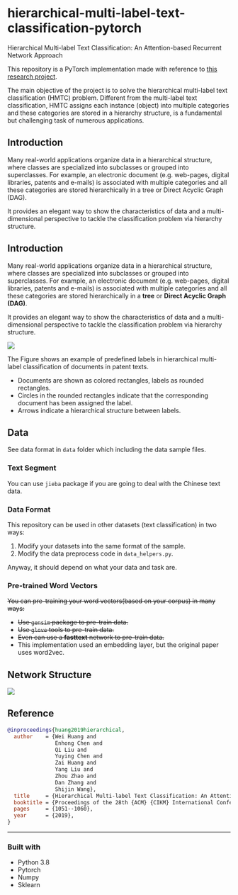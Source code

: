 # hierarchical-multi-label-text-classification-pytorch
Hierarchical Multi-label Text Classification: An Attention-based Recurrent Network Approach

This repository is a PyTorch implementation made with reference to [this research project](https://dl.acm.org/doi/10.1145/3357384.3357885).

The main objective of the project is to solve the hierarchical multi-label text classification (HMTC) problem. Different from the multi-label text classification, HMTC assigns each instance (object) into multiple categories and these categories are stored in a hierarchy structure, is a fundamental but challenging task of numerous applications.

## Introduction
Many real-world applications organize data in a hierarchical structure, where classes are specialized into subclasses or grouped into superclasses. For example, an electronic document (e.g. web-pages, digital libraries, patents and e-mails) is associated with multiple categories and all these categories are stored hierarchically in a tree or Direct Acyclic Graph (DAG).

It provides an elegant way to show the characteristics of data and a multi-dimensional perspective to tackle the classification problem via hierarchy structure.

## Introduction

Many real-world applications organize data in a hierarchical structure, where classes are specialized into subclasses or grouped into superclasses. For example, an electronic document (e.g. web-pages, digital libraries, patents and e-mails) is associated with multiple categories and all these categories are stored hierarchically in a **tree** or **Direct Acyclic Graph (DAG)**. 

It provides an elegant way to show the characteristics of data and a multi-dimensional perspective to tackle the classification problem via hierarchy structure. 

![](https://farm8.staticflickr.com/7806/31717892987_e2e851eaaf_o.png)

The Figure shows an example of predefined labels in hierarchical multi-label classification of documents in patent texts. 

- Documents are shown as colored rectangles, labels as rounded rectangles. 
- Circles in the rounded rectangles indicate that the corresponding document has been assigned the label. 
- Arrows indicate a hierarchical structure between labels.

## Data

See data format in `data` folder which including the data sample files.

### Text Segment

You can use `jieba` package if you are going to deal with the Chinese text data.

### Data Format

This repository can be used in other datasets (text classification) in two ways:

1. Modify your datasets into the same format of the sample.
2. Modify the data preprocess code in `data_helpers.py`.

Anyway, it should depend on what your data and task are.

### Pre-trained Word Vectors

~~You can pre-training your word vectors(based on your corpus) in many ways:~~

- ~~Use `gensim` package to pre-train data.~~
- ~~Use `glove` tools to pre-train data.~~
- ~~Even can use a **fasttext** network to pre-train data.~~
- This implementation used an embedding layer, but the original paper uses word2vec.

## Network Structure

![](https://live.staticflickr.com/65535/48647692206_2e5e6e7f13_o.png)

## Reference


```bibtex
@inproceedings{huang2019hierarchical,
  author    = {Wei Huang and
               Enhong Chen and
               Qi Liu and
               Yuying Chen and
               Zai Huang and
               Yang Liu and
               Zhou Zhao and
               Dan Zhang and
               Shijin Wang},
  title     = {Hierarchical Multi-label Text Classification: An Attention-based Recurrent Network Approach},
  booktitle = {Proceedings of the 28th {ACM} {CIKM} International Conference on Information and Knowledge Management, {CIKM} 2019, Beijing, CHINA, Nov 3-7, 2019},
  pages     = {1051--1060},
  year      = {2019},
}
```

---

### Built with
* Python 3.8
* Pytorch
* Numpy
* Sklearn


